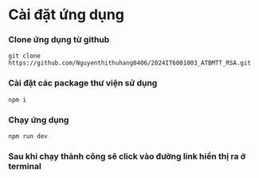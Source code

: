 # Cài đặt ứng dụng
### Clone ứng dụng từ github
``` git clone https://github.com/Nguyenthithuhang0406/2024IT6001003_ATBMTT_RSA.git ```

### Cài đặt các package thư viện sử dụng
``` npm i ```

### Chạy ứng dụng
``` npm run dev ```

### Sau khi chạy thành công sẽ click vào đường link hiển thị ra ở terminal